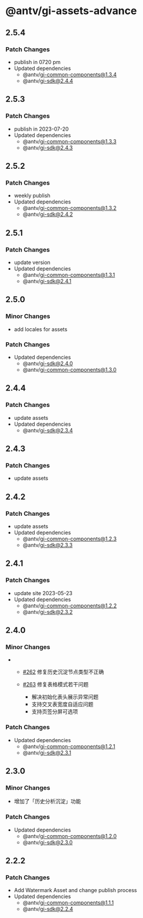 # @antv/gi-assets-advance

## 2.5.4

### Patch Changes

- publish in 0720 pm
- Updated dependencies
  - @antv/gi-common-components@1.3.4
  - @antv/gi-sdk@2.4.4

## 2.5.3

### Patch Changes

- publish in 2023-07-20
- Updated dependencies
  - @antv/gi-common-components@1.3.3
  - @antv/gi-sdk@2.4.3

## 2.5.2

### Patch Changes

- weekly publish
- Updated dependencies
  - @antv/gi-common-components@1.3.2
  - @antv/gi-sdk@2.4.2

## 2.5.1

### Patch Changes

- update version
- Updated dependencies
  - @antv/gi-common-components@1.3.1
  - @antv/gi-sdk@2.4.1

## 2.5.0

### Minor Changes

- add locales for assets

### Patch Changes

- Updated dependencies
  - @antv/gi-sdk@2.4.0
  - @antv/gi-common-components@1.3.0

## 2.4.4

### Patch Changes

- update assets
- Updated dependencies
  - @antv/gi-sdk@2.3.4

## 2.4.3

### Patch Changes

- update assets

## 2.4.2

### Patch Changes

- update assets
- Updated dependencies
  - @antv/gi-common-components@1.2.3
  - @antv/gi-sdk@2.3.3

## 2.4.1

### Patch Changes

- update site 2023-05-23
- Updated dependencies
  - @antv/gi-common-components@1.2.2
  - @antv/gi-sdk@2.3.2

## 2.4.0

### Minor Changes

- - [#262](https://github.com/antvis/G6VP/pull/262/files) 修复历史沉淀节点类型不正确

  - [#263](https://github.com/antvis/G6VP/pull/263) 修复表格模式若干问题
    - 解决初始化表头展示异常问题
    - 支持交叉表宽度自适应问题
    - 支持页签分屏可选项

### Patch Changes

- Updated dependencies
  - @antv/gi-common-components@1.2.1
  - @antv/gi-sdk@2.3.1

## 2.3.0

### Minor Changes

- 增加了「历史分析沉淀」功能

### Patch Changes

- Updated dependencies
  - @antv/gi-common-components@1.2.0
  - @antv/gi-sdk@2.3.0

## 2.2.2

### Patch Changes

- Add Watermark Asset and change publish process
- Updated dependencies
  - @antv/gi-common-components@1.1.1
  - @antv/gi-sdk@2.2.4
